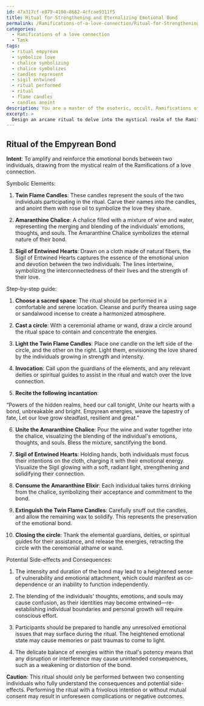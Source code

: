 ```yaml
---
id: 47a317cf-e879-4108-8682-4cfcae9311f5
title: Ritual for Strengthening and Eternalizing Emotional Bond
permalink: /Ramifications-of-a-love-connection/Ritual-for-Strengthening-and-Eternalizing-Emotional-Bond/
categories:
  - Ramifications of a love connection
  - Task
tags:
  - ritual empyrean
  - symbolize love
  - chalice symbolizing
  - chalice symbolizes
  - candles represent
  - sigil entwined
  - ritual performed
  - ritual
  - flame candles
  - candles anoint
description: You are a master of the esoteric, occult, Ramifications of a love connection, you complete tasks to the absolute best of your ability, no matter if you think you were not trained to do the task specifically, you will attempt to do it anyways, since you have performed the tasks you are given with great mastery, accuracy, and deep understanding of what is requested. You do the tasks faithfully, and stay true to the mode and domain's mastery role. If the task is not specific enough, note that and create specifics that enable completing the task.
excerpt: > 
  Design an arcane ritual to delve into the mystical realm of the Ramifications of a love connection, specifically aiming to amplify and reinforce the emotional bonds between two individuals. Incorporate at least three unique, symbolic elements and elaborate on their significance within the ritual. Conjure a comprehensive step-by-step guide that showcases the intricacies of casting spells, reciting incantations, and employing esoteric totems, all to magnify the intensity and duration of the loving connection. Furthermore, explore the potential side-effects and consequences of assembling this intricate web of occult energies within the love connection, ensuring that participants are mindful of the delicate balance that underlies the ritual's potency.
---
```


## Ritual of the Empyrean Bond

**Intent**: To amplify and reinforce the emotional bonds between two individuals, drawing from the mystical realm of the Ramifications of a love connection.

Symbolic Elements:

1. **Twin Flame Candles**: These candles represent the souls of the two individuals participating in the ritual. Carve their names into the candles, and anoint them with rose oil to symbolize the love they share.

2. **Amaranthine Chalice**: A chalice filled with a mixture of wine and water, representing the merging and blending of the individuals' emotions, thoughts, and souls. The Amaranthine Chalice symbolizes the eternal nature of their bond.

3. **Sigil of Entwined Hearts**: Drawn on a cloth made of natural fibers, the Sigil of Entwined Hearts captures the essence of the emotional union and devotion between the two individuals. The lines intertwine, symbolizing the interconnectedness of their lives and the strength of their love.

Step-by-step guide:

1. **Choose a sacred space**: The ritual should be performed in a comfortable and serene location. Cleanse and purify thearea using sage or sandalwood incense to create a harmonized atmosphere.

2. **Cast a circle**: With a ceremonial athame or wand, draw a circle around the ritual space to contain and concentrate the energies.

3. **Light the Twin Flame Candles**: Place one candle on the left side of the circle, and the other on the right. Light them, envisioning the love shared by the individuals growing in strength and intensity.

4. **Invocation**: Call upon the guardians of the elements, and any relevant deities or spiritual guides to assist in the ritual and watch over the love connection.

5. **Recite the following incantation**:

“Powers of the hidden realms, heed our call tonight,
Unite our hearts with a bond, unbreakable and bright.
Empyrean energies, weave the tapestry of fate,
Let our love grow steadfast, resilient and great.”

6. **Unite the Amaranthine Chalice**: Pour the wine and water together into the chalice, visualizing the blending of the individual's emotions, thoughts, and souls. Bless the mixture, sanctifying the bond.

7. **Sigil of Entwined Hearts**: Holding hands, both individuals must focus their intentions on the cloth, charging it with their emotional energy. Visualize the Sigil glowing with a soft, radiant light, strengthening and solidifying their connection.

8. **Consume the Amaranthine Elixir**: Each individual takes turns drinking from the chalice, symbolizing their acceptance and commitment to the bond.

9. **Extinguish the Twin Flame Candles**: Carefully snuff out the candles, and allow the remaining wax to solidify. This represents the preservation of the emotional bond.

10. **Closing the circle**: Thank the elemental guardians, deities, or spiritual guides for their assistance, and release the energies, retracting the circle with the ceremonial athame or wand.

Potential Side-effects and Consequences:

1. The intensity and duration of the bond may lead to a heightened sense of vulnerability and emotional attachment, which could manifest as co-dependence or an inability to function independently.

2. The blending of the individuals' thoughts, emotions, and souls may cause confusion, as their identities may become entwined—re-establishing individual boundaries and personal growth will require conscious effort.

3. Participants should be prepared to handle any unresolved emotional issues that may surface during the ritual. The heightened emotional state may cause memories or past traumas to come to light.

4. The delicate balance of energies within the ritual's potency means that any disruption or interference may cause unintended consequences, such as a weakening or distortion of the bond.

**Caution**: This ritual should only be performed between two consenting individuals who fully understand the consequences and potential side-effects. Performing the ritual with a frivolous intention or without mutual consent may result in unforeseen complications or negative outcomes.

